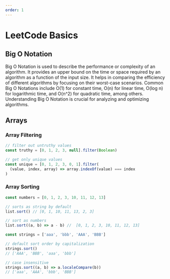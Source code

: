 ```yaml
---
order: 1
--- 
```

# LeetCode Basics

## Big O Notation
Big O Notation is used to describe the performance or complexity of an algorithm. It provides an upper bound on the time or space required by an algorithm as a function of the input size. It helps in comparing the efficiency of different algorithms by focusing on their worst-case scenarios. Common Big O Notations include O(1) for constant time, O(n) for linear time, O(log n) for logarithmic time, and O(n^2) for quadratic time, among others. Understanding Big O Notation is crucial for analyzing and optimizing algorithms.


## Arrays

### Array Filtering

```typescript
// filter out untruthy values
const truthy = [0, 1, 2, 3, null].filter(Boolean)

// get only unique values
const unique = [0, 1, 2, 3, 0, 1].filter(
  (value, index, array) => array.indexOf(value) === index
)
```

### Array Sorting

```typescript
const numbers = [0, 1, 2, 3, 10, 11, 12, 13]

// sorts as string by default
list.sort() // [0, 1, 10, 11, 13, 2, 3]

// sort as numbers
list.sort((a, b) => a - b) //  [0, 1, 2, 3, 10, 11, 12, 13]

const strings = ['aaa', 'bbb', 'AAA', 'BBB']

// default sort order by capitalization
strings.sort()
// ['AAA', 'BBB', 'aaa', 'bbb']

// case insensitive
strings.sort((a, b) => a.localeCompare(b))
// ['aaa', 'AAA', 'bbb', 'BBB']
```
